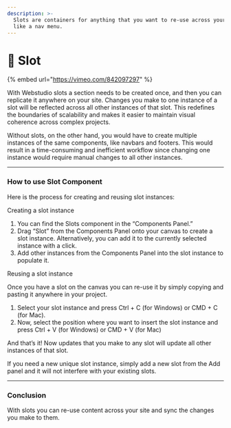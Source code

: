 ```yaml
---
description: >-
  Slots are containers for anything that you want to re-use across your site,
  like a nav menu.
---
```


# 🔲 Slot

{% embed url="https://vimeo.com/842097297" %}

With Webstudio slots a section needs to be created once, and then you can replicate it anywhere on your site. Changes you make to one instance of a slot will be reflected across all other instances of that slot. This redefines the boundaries of scalability and makes it easier to maintain visual coherence across complex projects.

Without slots, on the other hand, you would have to create multiple instances of the same components, like navbars and footers. This would result in a time-consuming and inefficient workflow since changing one instance would require manual changes to all other instances.

***

### How to use Slot Component

Here is the process for creating and reusing slot instances:

Creating a slot instance

1. You can find the Slots component in the “Components Panel.”
2. Drag “Slot” from the Components Panel onto your canvas to create a slot instance. Alternatively, you can add it to the currently selected instance with a click.
3. Add other instances from the Components Panel into the slot instance to populate it.

Reusing a slot instance

Once you have a slot on the canvas you can re-use it by simply copying and pasting it anywhere in your project.

1. Select your slot instance and press Ctrl + C (for Windows) or CMD + C (for Mac).
2. Now, select the position where you want to insert the slot instance and press Ctrl + V (for Windows) or CMD + V (for Mac)

And that’s it! Now updates that you make to any slot will update all other instances of that slot.

If you need a new unique slot instance, simply add a new slot from the Add panel and it will not interfere with your existing slots.

***

### Conclusion

With slots you can re-use content across your site and sync the changes you make to them.
